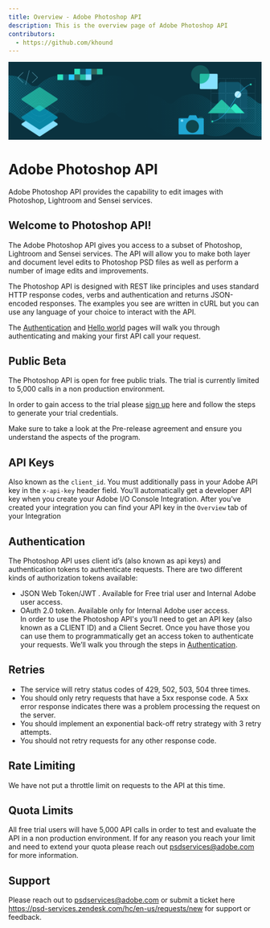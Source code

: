 ```yaml
---
title: Overview - Adobe Photoshop API
description: This is the overview page of Adobe Photoshop API
contributors:
  - https://github.com/khound
---
```


<Hero slots="image, heading, text" background="rgb(64, 34, 138)"/>

![Hero image](./hero.png)

# Adobe Photoshop API

Adobe Photoshop API provides the capability to edit images with Photoshop, Lightroom and Sensei services.

## Welcome to Photoshop API!

The Adobe Photoshop API gives you access to a subset of Photoshop, Lightroom and Sensei services. The API will allow you to make both layer and document level edits to Photoshop PSD files as well as perform a number of image edits and improvements.

The Photoshop API is designed with REST like principles and uses standard HTTP response codes, verbs and authentication and returns JSON-encoded responses. The examples you see are written in cURL but you can use any language of your choice to interact with the API.

The [Authentication](../authentication/) and [Hello world](../hello-world/) pages will walk you through authenticating and making your first API call your request.

## Public Beta

The Photoshop API is open for free public trials. The trial is currently limited to 5,000 calls in a non production environment.

In order to gain access to the trial please [sign up](https://www.adobe-prerelease.com/sign-up/) here and follow the steps to generate your trial credentials.

Make sure to take a look at the Pre-release agreement and ensure you understand the aspects of the program.

## API Keys

Also known as the `client_id`. You must additionally pass in your Adobe API key in the `x-api-key` header field. You’ll automatically get a developer API key when you create your Adobe I/O Console Integration. After you've created your integration you can find your API key in the `Overview` tab of your Integration

## Authentication

The Photoshop API uses client id’s (also known as api keys) and authentication tokens to authenticate requests. There are two different kinds of authorization tokens available:
- JSON Web Token/JWT . Available for Free trial user and Internal Adobe user access.
- OAuth 2.0 token. Available only for Internal Adobe user access.  
In order to use the Photoshop API's you’ll need to get an API key (also known as a CLIENT ID) and a Client Secret. Once you have those you can use them to programmatically get an access token to authenticate your requests. We’ll walk you through the steps in [Authentication](../authentication/).

## Retries

- The service will retry status codes of 429, 502, 503, 504 three times.
- You should only retry requests that have a 5xx response code. A 5xx error response indicates there was a problem processing the request on the server.
- You should implement an exponential back-off retry strategy with 3 retry attempts.
- You should not retry requests for any other response code.

## Rate Limiting

We have not put a throttle limit on requests to the API at this time.

## Quota Limits

All free trial users will have 5,000 API calls in order to test and evaluate the API in a non production environment. If for any reason you reach your limit and need to extend your quota please reach out psdservices@adobe.com for more information.

## Support

Please reach out to psdservices@adobe.com or submit a ticket here https://psd-services.zendesk.com/hc/en-us/requests/new for support or feedback.
